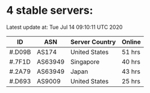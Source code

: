 # 4 stable servers:

Latest update at: Tue Jul 14 09:10:11 UTC 2020

| ID | ASN | Server Country | Online |
| -- | --- | -------------- | ------ |
| #.D09B | AS174 | United States | 51 hrs |
| #.7F1D | AS63949 | Singapore | 40 hrs |
| #.2A79 | AS63949 | Japan | 43 hrs |
| #.D693 | AS9009 | United States | 25 hrs |

